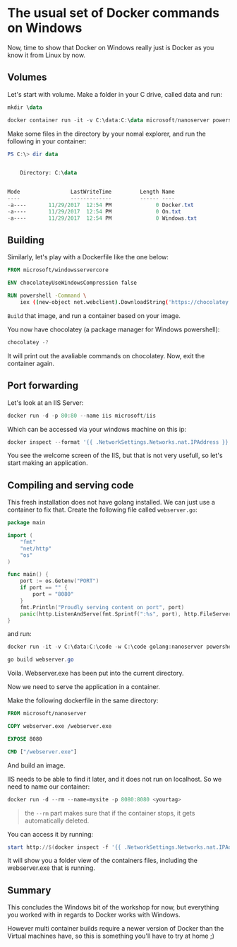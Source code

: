 # The usual set of Docker commands on Windows

Now, time to show that Docker on Windows really just is Docker as you know it from Linux by now.

## Volumes

Let's start with volume. Make a folder in your C drive, called data and run:  

```powershell
mkdir \data

docker container run -it -v C:\data:C:\data microsoft/nanoserver powershell
```

Make some files in the directory by your nomal explorer, and run the following in your container:

```powershell
PS C:\> dir data


    Directory: C:\data


Mode                LastWriteTime         Length Name
----                -------------         ------ ----
-a----       11/29/2017  12:54 PM              0 Docker.txt
-a----       11/29/2017  12:54 PM              0 On.txt
-a----       11/29/2017  12:54 PM              0 Windows.txt
```

## Building

Similarly, let's play with a Dockerfile like the one below:

```dockerfile
FROM microsoft/windowsservercore

ENV chocolateyUseWindowsCompression false

RUN powershell -Command \
    iex ((new-object net.webclient).DownloadString('https://chocolatey.org/install.ps1'));
```

`Build` that image, and run a container based on your image.

You now have chocolatey (a package manager for Windows powershell):

```powershell
chocolatey -?
```

It will print out the avaliable commands on chocolatey. Now, exit the container again.

## Port forwarding

Let's look at an IIS Server:

```powershell
docker run -d -p 80:80 --name iis microsoft/iis
```

Which can be accessed via your windows machine on this ip:

```powershell
docker inspect --format '{{ .NetworkSettings.Networks.nat.IPAddress }}' iis
```

You see the welcome screen of the IIS, but that is not very usefull, so let's start making an application.

## Compiling and serving code

This fresh installation does not have golang installed. We can just use a container to fix that.
Create the following file called `webserver.go`:

```go
package main

import (
    "fmt"
    "net/http"
    "os"
)

func main() {
    port := os.Getenv("PORT")
    if port == "" {
        port = "8080"
    }
    fmt.Println("Proudly serving content on port", port)
    panic(http.ListenAndServe(fmt.Sprintf(":%s", port), http.FileServer(http.Dir("."))))
}
```

and run:

```powershell
docker run -it -v C:\data:C:\code -w C:\code golang:nanoserver powershell

go build webserver.go
```

Voila. Webserver.exe has been put into the current directory.

Now we need to serve the application in a container.

Make the following dockerfile in the same directory:

```dockerfile
FROM microsoft/nanoserver

COPY webserver.exe /webserver.exe

EXPOSE 8080

CMD ["/webserver.exe"]
```

And build an image.

IIS needs to be able to find it later, and it does not run on localhost. So we need to name our container:

```powershell
docker run -d --rm --name=mysite -p 8080:8080 <yourtag>
```

> the `--rm` part makes sure that if the container stops, it gets automatically deleted.

You can access it by running:

```powershell
start http://$(docker inspect -f '{{ .NetworkSettings.Networks.nat.IPAddress }}' mysite):8080
```

It will show you a folder view of the containers files, including the webserver.exe that is running.

## Summary

This concludes the Windows bit of the workshop for now, but everything you worked with in regards
to Docker works with Windows.

However multi container builds require a newer version of Docker than the Virtual machines have,
so this is something you'll have to try at home ;)

